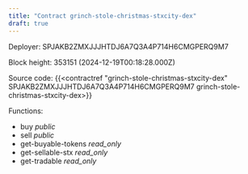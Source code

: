 ```yaml
---
title: "Contract grinch-stole-christmas-stxcity-dex"
draft: true
---
```

Deployer: SPJAKB2ZMXJJJHTDJ6A7Q3A4P714H6CMGPERQ9M7


 



Block height: 353151 (2024-12-19T00:18:28.000Z)

Source code: {{<contractref "grinch-stole-christmas-stxcity-dex" SPJAKB2ZMXJJJHTDJ6A7Q3A4P714H6CMGPERQ9M7 grinch-stole-christmas-stxcity-dex>}}

Functions:

* buy _public_
* sell _public_
* get-buyable-tokens _read_only_
* get-sellable-stx _read_only_
* get-tradable _read_only_
